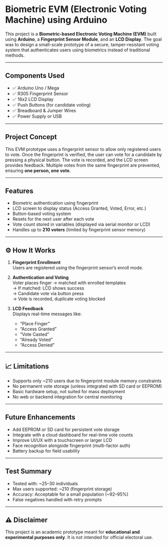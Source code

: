 #  Biometric EVM (Electronic Voting Machine) using Arduino

This project is a **Biometric-based Electronic Voting Machine (EVM)** built using **Arduino**, a **Fingerprint Sensor Module**, and an **LCD Display**. The goal was to design a small-scale prototype of a secure, tamper-resistant voting system that authenticates users using biometrics instead of traditional methods.

---

##  Components Used

- ✅ Arduino Uno / Mega  
- ✅ R305 Fingerprint Sensor  
- ✅ 16x2 LCD Display  
- ✅ Push Buttons (for candidate voting)  
- ✅ Breadboard & Jumper Wires  
- ✅ Power Supply or USB  

---

##  Project Concept

This EVM prototype uses a fingerprint sensor to allow only registered users to vote. Once the fingerprint is verified, the user can vote for a candidate by pressing a physical button. The vote is recorded, and the LCD screen provides feedback. Multiple votes from the same fingerprint are prevented, ensuring **one person, one vote**.

---

##  Features

-  Biometric authentication using fingerprint  
-  LCD screen to display status (Access Granted, Voted, Error, etc.)  
-  Button-based voting system  
-  Resets for the next user after each vote  
-  Vote count stored in variables (displayed via serial monitor or LCD)  
-  Handles up to **210 voters** (limited by fingerprint sensor memory)
---

## ⚙ How It Works

1. **Fingerprint Enrollment**  
   Users are registered using the fingerprint sensor’s enroll mode.

2. **Authentication and Voting**  
   Voter places finger → matched with enrolled templates  
   → If matched: LCD shows success  
   → Candidate vote via button press  
   → Vote is recorded, duplicate voting blocked

3. **LCD Feedback**  
   Displays real-time messages like:
   - “Place Finger”
   - “Access Granted”
   - “Vote Casted”
   - “Already Voted”
   - “Access Denied”

---

## 📈 Limitations

-  Supports only ~210 users due to fingerprint module memory constraints  
-  No permanent vote storage (unless integrated with SD card or EEPROM)  
-  Basic hardware setup, not suited for mass deployment  
-  No web or backend integration for central monitoring

---

##  Future Enhancements

-  Add EEPROM or SD card for persistent vote storage  
-  Integrate with a cloud dashboard for real-time vote counts  
-  Improve UI/UX with a touchscreen or larger LCD  
-  Face recognition alongside fingerprint (multi-factor auth)  
-  Battery backup for field usability

---

##  Test Summary

-  Tested with: ~25–30 individuals  
-  Max users supported: ~210 (fingerprint storage)  
-  Accuracy: Acceptable for a small population (~92–95%)  
-  False negatives handled with retry prompts

---

## ⚠️ Disclaimer

This project is an academic prototype meant for **educational and experimental purposes only**. It is not intended for official electoral use.



